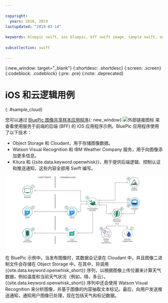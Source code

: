 ```yaml
---

copyright:
  years: 2018, 2019
lastupdated: "2019-03-14"

keywords: bluepic swift, ios bluepic, bff swift image, sample swift, swift example bff

subcollection: swift

---
```


{:new_window: target="_blank"}
{:shortdesc: .shortdesc}
{:screen: .screen}
{:codeblock: .codeblock}
{:pre: .pre}
{:note: .deprecated}

# iOS 和云逻辑用例
{: #sample_cloud}

您可以通过 [BluePic 图像共享样本应用程序](https://github.com/IBM/BluePic){: new_window} ![外部链接图标](../../icons/launch-glyph.svg "外部链接图标") 来查看使用服务于前端的后端 (BFF) 的 iOS 应用程序示例。BluePic 应用程序使用了以下技术：

* Object Storage 和 Cloudant，用于存储图像数据。
* Watson Visual Recognition 和 IBM Weather Company 服务，用于向图像添加更多信息。
* Kitura 和 {{site.data.keyword.openwhisk}}，用于提供后端逻辑、控制认证和推送通知，这些内容全部用 Swift 编写。

![BluePic](images/cloudlogic.png "BluePic 流程")

在 BluePic 示例中，当发布图像时，其数据会记录在 Cloudant 中，并且图像二进制文件会存储在 Object Storage 中。在其中，将调用 {{site.data.keyword.openwhisk_short}} 序列，以根据图像上传位置来计算天气数据，例如温度和当前天气状况（例如，晴、多云）。{{site.data.keyword.openwhisk_short}} 序列中还会使用 Watson Visual Recognition 来分析图像，并基于图像的内容抽取文本标记。最后，向用户发送推送通知，通知用户图像已处理，现在包括天气和标记数据。
